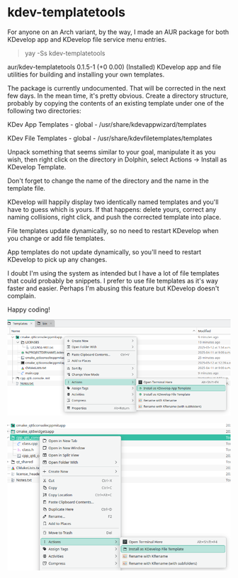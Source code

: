 # kdev-templatetools

For anyone on an Arch variant, by the way, I made an AUR package for both KDevelop app and KDevelop file service menu entries.

> yay -Ss kdev-templatetools

aur/kdev-templatetools 0.1.5-1 (+0 0.00) (Installed)
    KDevelop app and file utilities for building and installing your own templates.

The package is currently undocumented.  That will be corrected in the next few days.  In the mean time, it's pretty obvious.  Create a directory structure, probably by copying the contents of an existing template under one of the following two directories:

KDev App Templates - global - /usr/share/kdevappwizard/templates

KDev File Templates - global - /usr/share/kdevfiletemplates/templates

Unpack something that seems similar to your goal, manipulate it as you wish, then right click on the directory in Dolphin, select Actions -> Install as KDevelop <type> Template.

Don't forget to change the name of the directory and the name in the template file.

KDevelop will happily display two identically named templates and you'll have to guess which is yours.  If that happens: delete yours, correct any naming collisions, right click, and push the corrected template into place.

File templates update dynamically, so no need to restart KDevelop when you change or add file templates.

App templates do not update dynamically, so you'll need to restart KDevelop to pick up any changes.

I doubt I'm using the system as intended but I have a lot of file templates that could probably be snippets.  I prefer to use file templates as it's way faster and easier.  Perhaps I'm abusing this feature but KDevelop doesn't complain.

Happy coding!

![AppTemplate](https://github.com/TomB16/kdev-templatetools/blob/main/AppTemplate.png)

![AppTemplate](https://github.com/TomB16/kdev-templatetools/blob/main/FileTemplate.png)
